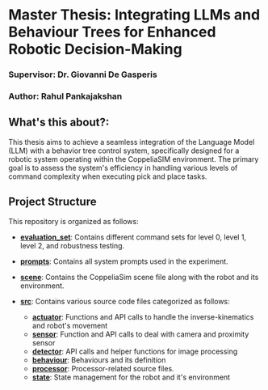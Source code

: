 # Master Thesis: Integrating LLMs and Behaviour Trees for Enhanced Robotic Decision-Making
### Supervisor: Dr. Giovanni De Gasperis
### Author: Rahul Pankajakshan

## What's this about?:
This thesis aims to achieve a seamless integration of the Language Model (LLM) with a behavior tree control system, specifically designed for a robotic system operating within the CoppeliaSIM environment. The primary goal is to assess the system's efficiency in handling various levels of command complexity when executing pick and place tasks.

## Project Structure

This repository is organized as follows:

- [**evaluation_set**](evaluation_set/): Contains different command sets for level 0, level 1, level 2, and robustness testing.

- [**prompts**](prompts/): Contains all system prompts used in the experiment.

- [**scene**](scene/): Contains the CoppeliaSim scene file along with the robot and its environment.

- [**src**](src/): Contains various source code files categorized as follows:
  - [**actuator**](src/actuator.py): Functions and API calls to handle the inverse-kinematics and robot's movement
  - [**sensor**](src/sensors.py): Function and API calls to deal with camera and proximity sensor
  - [**detector**](src/detector.py): API calls and helper functions for image processing
  - [**behaviour**](src/behaviour.py): Behaviours and its definition
  - [**processor**](src/processor.py): Processor-related source files.
  - [**state**](src/state.py): State management for the robot and it's environment
